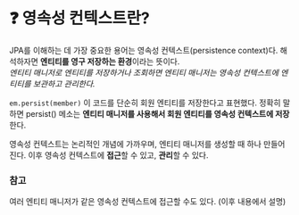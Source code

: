 # ❓ 영속성 컨텍스트란?   
JPA를 이해하는 데 가장 중요한 용어는 영속성 컨텍스트(persistence context)다. 해석하자면 **엔티티를 영구 저장하는 환경**이라는 뜻이다.   
*엔티티 매니저로 엔티티를 저장하거나 조회하면 엔티티 매니저는 영속성 컨텍스트에 엔티티를 보관하고 관리한다.*   

`em.persist(member)` 이 코드를 단순히 회원 엔티티를 저장한다고 표현했다. 정확히 말하면 persist() 메소는 **엔티티 매니저를 사용해서 회원 엔티티를 영속성 컨텍스트에 저장**한다.   

영속성 컨텍스트는 논리적인 개념에 가까우며, 엔티티 매니저를 생성할 때 하나 만들어진다. 이후 영속성 컨텍스트에 **접근**할 수 있고, **관리**할 수 있다.

### 참고   
여러 엔티티 매니저가 같은 영속성 컨텍스트에 접근할 수도 있다. (이후 내용에서 설명)
